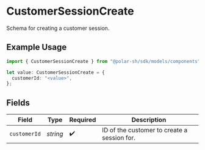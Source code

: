 # CustomerSessionCreate

Schema for creating a customer session.

## Example Usage

```typescript
import { CustomerSessionCreate } from "@polar-sh/sdk/models/components";

let value: CustomerSessionCreate = {
  customerId: "<value>",
};
```

## Fields

| Field                                       | Type                                        | Required                                    | Description                                 |
| ------------------------------------------- | ------------------------------------------- | ------------------------------------------- | ------------------------------------------- |
| `customerId`                                | *string*                                    | :heavy_check_mark:                          | ID of the customer to create a session for. |